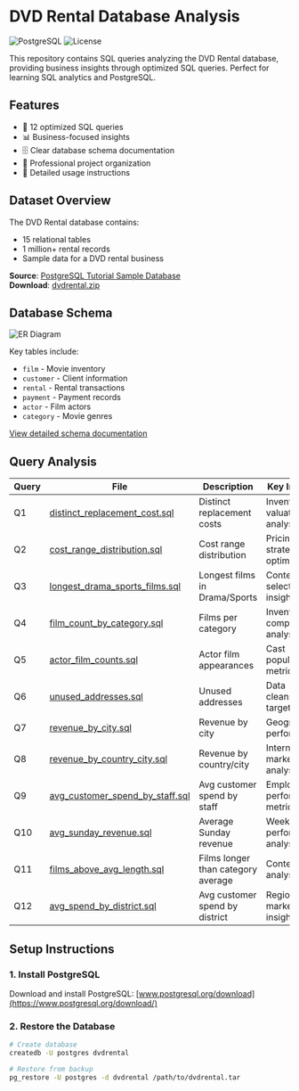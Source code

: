 # DVD Rental Database Analysis

![PostgreSQL](https://img.shields.io/badge/PostgreSQL-13+-blue?logo=postgresql)
![License](https://img.shields.io/badge/License-MIT-green)

This repository contains SQL queries analyzing the DVD Rental database, providing business insights through optimized SQL queries. Perfect for learning SQL analytics and PostgreSQL.

## Features

- 🚀 12 optimized SQL queries
- 📊 Business-focused insights
- 🗄️ Clear database schema documentation
- 📂 Professional project organization
- 📝 Detailed usage instructions

## Dataset Overview

The DVD Rental database contains:
- 15 relational tables
- 1 million+ rental records
- Sample data for a DVD rental business

**Source**: [PostgreSQL Tutorial Sample Database](https://www.postgresqltutorial.com/postgresql-sample-database/)  
**Download**: [dvdrental.zip](https://www.postgresqltutorial.com/wp-content/uploads/2019/05/dvdrental.zip)

## Database Schema

![ER Diagram](https://www.postgresqltutorial.com/wp-content/uploads/2018/03/dvd-rental-sample-database-diagram.png)

Key tables include:
- `film` - Movie inventory
- `customer` - Client information
- `rental` - Rental transactions
- `payment` - Payment records
- `actor` - Film actors
- `category` - Movie genres

[View detailed schema documentation](docs/schema.md)

## Query Analysis

| Query | File | Description | Key Insights |
|-------|------|-------------|--------------|
| Q1 | [distinct_replacement_cost.sql](queries/Q1_distinct_replacement_cost.sql) | Distinct replacement costs | Inventory valuation analysis |
| Q2 | [cost_range_distribution.sql](queries/Q2_cost_range_distribution.sql) | Cost range distribution | Pricing strategy optimization |
| Q3 | [longest_drama_sports_films.sql](queries/Q3_longest_drama_sports_films.sql) | Longest films in Drama/Sports | Content selection insights |
| Q4 | [film_count_by_category.sql](queries/Q4_film_count_by_category.sql) | Films per category | Inventory composition analysis |
| Q5 | [actor_film_counts.sql](queries/Q5_actor_film_counts.sql) | Actor film appearances | Cast popularity metrics |
| Q6 | [unused_addresses.sql](queries/Q6_unused_addresses.sql) | Unused addresses | Data cleansing targets |
| Q7 | [revenue_by_city.sql](queries/Q7_revenue_by_city.sql) | Revenue by city | Geographical performance |
| Q8 | [revenue_by_country_city.sql](queries/Q8_revenue_by_country_city.sql) | Revenue by country/city | International market analysis |
| Q9 | [avg_customer_spend_by_staff.sql](queries/Q9_avg_customer_spend_by_staff.sql) | Avg customer spend by staff | Employee performance metrics |
| Q10 | [avg_sunday_revenue.sql](queries/Q10_avg_sunday_revenue.sql) | Average Sunday revenue | Weekend performance analysis |
| Q11 | [films_above_avg_length.sql](queries/Q11_films_above_avg_length.sql) | Films longer than category average | Content analysis |
| Q12 | [avg_spend_by_district.sql](queries/Q12_avg_spend_by_district.sql) | Avg customer spend by district | Regional marketing insights |

## Setup Instructions

### 1. Install PostgreSQL
Download and install PostgreSQL: [www.postgresql.org/download](https://www.postgresql.org/download/)

### 2. Restore the Database
```bash
# Create database
createdb -U postgres dvdrental

# Restore from backup
pg_restore -U postgres -d dvdrental /path/to/dvdrental.tar
